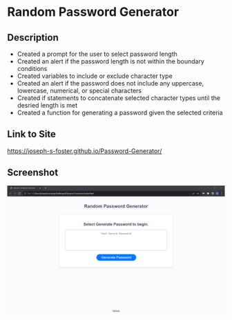 # Random Password Generator

## Description

- Created a prompt for the user to select password length
- Created an alert if the password length is not within the boundary conditions
- Created variables to include or exclude character type
- Created an alert if the password does not include any uppercase, lowercase, numerical, or special characters
- Created if statements to concatenate selected character types until the desried length is met
- Created a function for generating a password given the selected criteria

## Link to Site
https://joseph-s-foster.github.io/Password-Generator/

## Screenshot
![Screenshot of webpage](./assets/Screenshot.png)

